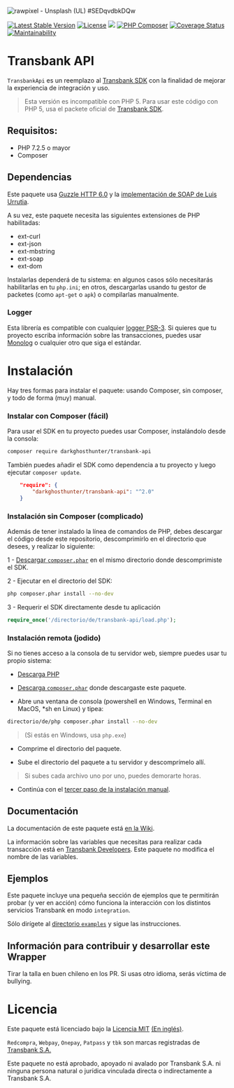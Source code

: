 ![rawpixel - Unsplash (UL) #SEDqvdbkDQw](https://images.unsplash.com/photo-1535603383947-c1ee27a4906f?ixlib=rb-1.2.1&ixid=eyJhcHBfaWQiOjEyMDd9&auto=format&fit=crop&w=1280&h=400&q=80)

[![Latest Stable Version](https://poser.pugx.org/darkghosthunter/transbank-api/v/stable)](https://packagist.org/packages/darkghosthunter/transbank-api) [![License](https://poser.pugx.org/darkghosthunter/transbank-api/license)](https://packagist.org/packages/darkghosthunter/transbank-api)
![](https://img.shields.io/packagist/php-v/darkghosthunter/transbank-api.svg) [![PHP Composer](https://github.com/DarkGhostHunter/TransbankApi/workflows/PHP%20Composer/badge.svg)](https://github.com/DarkGhostHunter/TransbankApi/actions) [![Coverage Status](https://coveralls.io/repos/github/DarkGhostHunter/TransbankApi/badge.svg?branch=master)](https://coveralls.io/github/DarkGhostHunter/TransbankApi?branch=master) [![Maintainability](https://api.codeclimate.com/v1/badges/4a6d823102cea362adfd/maintainability)](https://codeclimate.com/github/DarkGhostHunter/TransbankApi/maintainability)


# Transbank API

`TransbankApi` es un reemplazo al [Transbank SDK](https://github.com/TransbankDevelopers/transbank-sdk-php) con la finalidad de mejorar la experiencia de integración y uso.

> Esta versión es incompatible con PHP 5. Para usar este código con PHP 5, usa el packete oficial de [Transbank SDK](https://github.com/TransbankDevelopers/transbank-sdk-php).

## Requisitos:

- PHP 7.2.5 o mayor
- Composer

## Dependencias

Este paquete usa [Guzzle HTTP 6.0](http://docs.guzzlephp.org/en/stable/) y la [implementación de SOAP de Luis Urrutia](https://github.com/LuisUrrutia/TransbankSoap).  

A su vez, este paquete necesita las siguientes extensiones de PHP habilitadas:

* ext-curl
* ext-json
* ext-mbstring
* ext-soap
* ext-dom

Instalarlas dependerá de tu sistema: en algunos casos sólo necesitarás habilitarlas en tu `php.ini`; en otros, descargarlas usando tu gestor de packetes (como `apt-get` o `apk`) o compilarlas manualmente.

### Logger

Esta librería es compatible con cualquier [logger PSR-3](https://www.php-fig.org/psr/psr-3/). Si quieres que tu proyecto escriba información sobre las transacciones, puedes usar [Monolog](https://github.com/Seldaek/monolog/) o cualquier otro que siga el estándar.

# Instalación

Hay tres formas para instalar el paquete: usando Composer, sin composer, y todo de forma (muy) manual.

### Instalar con Composer (fácil)

Para usar el SDK en tu proyecto puedes usar Composer, instalándolo desde la consola:

```bash
composer require darkghosthunter/transbank-api
```

También puedes añadir el SDK como dependencia a tu proyecto y luego ejecutar `composer update`.

```json
    "require": {
        "darkghosthunter/transbank-api": "^2.0"
    }
```

### Instalación sin Composer (complicado)

Además de tener instalado la línea de comandos de PHP, debes descargar el código desde este repositorio, descomprimirlo en el directorio que desees, y realizar lo siguiente:

1 - [Descargar `composer.phar`](https://getcomposer.org/download/) en el mismo directorio donde descomprimiste el SDK.

2 - Ejecutar en el directorio del SDK:

```bash
php composer.phar install --no-dev
```

3 - Requerir el SDK directamente desde tu aplicación 

```php
require_once('/directorio/de/transbank-api/load.php');
```

### Instalación remota (jodido)

Si no tienes acceso a la consola de tu servidor web, siempre puedes usar tu propio sistema: 

* [Descarga PHP](http://php.net/downloads.php)

* [Descarga `composer.phar`](https://getcomposer.org/download) donde descargaste este paquete.

* Abre una ventana de consola (powershell en Windows, Terminal en MacOS, *sh en Linux) y tipea:

```bash
directorio/de/php composer.phar install --no-dev
```

> (Si estás en Windows, usa `php.exe`)

* Comprime el directorio del paquete.

* Sube el directorio del paquete a tu servidor y descomprímelo allí.

> Si subes cada archivo uno por uno, puedes demorarte horas.

* Continúa con el [tercer paso de la instalación manual](#instalación-sin-composer-complicado).

## Documentación 

La documentación de este paquete está [en la Wiki](https://github.com/DarkGhostHunter/TransbankApi/wiki).

La información sobre las variables que necesitas para realizar cada transacción está en [Transbank Developers](https://www.transbankdevelopers.cl). Este paquete no modifica el nombre de las variables.

## Ejemplos

Este paquete incluye una pequeña sección de ejemplos que te permitirán probar (y ver en acción) cómo funciona la interacción con los distintos servicios Transbank en modo `integration`.

Sólo dirígete al [directorio `examples`](examples) y sigue las instrucciones.

## Información para contribuir y desarrollar este Wrapper

Tirar la talla en buen chileno en los PR. Si usas otro idioma, serás víctima de bullying.

# Licencia

Este paquete está licenciado bajo la [Licencia MIT](LICENCIA) [(En inglés)](LICENSE).

`Redcompra`, `Webpay`, `Onepay`, `Patpass` y `tbk` son marcas registradas de [Transbank S.A.](https://www.transbank.cl/)

Este paquete no está aprobado, apoyado ni avalado por Transbank S.A. ni ninguna persona natural o jurídica vinculada directa o indirectamente a Transbank S.A.
